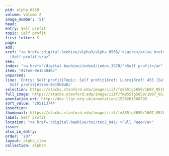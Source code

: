```yaml
---
pid: alpha_0859
volume: Volume 2
image_number: '51'
head:
entry: Self profit
topic: Self profit
first_letter: S
page:
add:
xref: "<a href='/digital-beehive/alpha3/alpha_0566/'>Lucre</a>|<a href='/digital-beehive/num2/num_0566/'>455
  [Self-profit]</a>"
see:
index: "<a href='/digital-beehive/index4/index_3570/'>Self profit</a>"
item: "#item-0e15b046c"
unparsed:
line: 'Entry: Self profit|Topic: Self profit|Xref: Lucre|Xref: 455 [Self-profit]|Index:
  Self profit|#item-0e15b046c'
selection: https://stacks.stanford.edu/image/iiif/fm855tg5659/1607_0518/286,3744,3045,418/full/0/default.jpg
full_image: https://stacks.stanford.edu/image/iiif/fm855tg5659/1607_0518/full/full/0/default.jpg
annotation_uri: http://dev.llgc.org.uk/annotation/1530201360793
sort_value: '205113744'
insertion:
thumbnail: https://stacks.stanford.edu/image/iiif/fm855tg5659/1607_0518/286,3744,600,180/250,/0/default.jpg
label: Self profit
location: "<a href='/digital-beehive/toc/toc2_041/'>Full Page</a>"
issue:
also_in_entry:
order: '207'
layout: alpha_item
collection: alpha4
---
```

